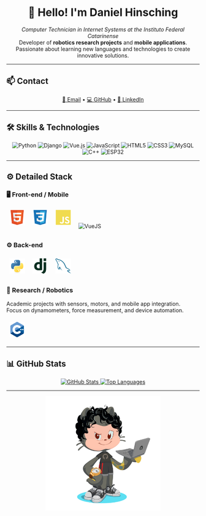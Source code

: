 <h1 align="center">👋 Hello! I'm <strong>Daniel Hinsching</strong></h1>

<p align="center">
  <em>Computer Technician in Internet Systems at the Instituto Federal Catarinense</em><br>
  Developer of <strong>robotics research projects</strong> and <strong>mobile applications</strong>.<br>
  Passionate about learning new languages and technologies to create innovative solutions.
</p>

---

## 📫 Contact
<p align="center">
  <a href="mailto:danielsantoshinsching@gmail.com">📧 Email</a> •
  <a href="https://github.com/danielhinsching">💻 GitHub</a> •
  <a href="https://www.linkedin.com/in/daniel-hinsching/">🔗 LinkedIn</a>
</p>

---

## 🛠️ Skills & Technologies

<div align="center">
  
  ![Python](https://img.shields.io/badge/Python-3776AB?logo=python&logoColor=white)
  ![Django](https://img.shields.io/badge/Django-092E20?logo=django&logoColor=white)
  ![Vue.js](https://img.shields.io/badge/Vue.js-4FC08D?logo=vue.js&logoColor=white)
  ![JavaScript](https://img.shields.io/badge/JavaScript-F7DF1E?logo=javascript&logoColor=black)
  ![HTML5](https://img.shields.io/badge/HTML5-E34F26?logo=html5&logoColor=white)
  ![CSS3](https://img.shields.io/badge/CSS3-1572B6?logo=css3&logoColor=white)
  ![MySQL](https://img.shields.io/badge/MySQL-4479A1?logo=mysql&logoColor=white)
  ![C++](https://img.shields.io/badge/C++-00599C?logo=cplusplus&logoColor=white)
  ![ESP32](https://img.shields.io/badge/ESP32-000000?logo=espressif&logoColor=white)

</div>

---

## ⚙️ Detailed Stack

### 🖥️ Front-end / Mobile
<div>
  <img alt="HTML5" height="40" style="margin: 8px;" src="https://raw.githubusercontent.com/devicons/devicon/master/icons/html5/html5-original.svg">
  <img alt="CSS3" height="40" style="margin: 8px;" src="https://raw.githubusercontent.com/devicons/devicon/master/icons/css3/css3-original.svg">
  <img alt="JavaScript" height="40" style="margin: 8px;" src="https://raw.githubusercontent.com/devicons/devicon/master/icons/javascript/javascript-plain.svg">
  <img alt="VueJS" height="40" style="margin: 8px;" src="https://cdn.jsdelivr.net/gh/devicons/devicon/icons/vuejs/vuejs-original.svg">
</div>

### ⚙️ Back-end
<div>
  <img alt="Python" height="40" style="margin: 8px;" src="https://raw.githubusercontent.com/devicons/devicon/master/icons/python/python-original.svg">
  <img alt="Django" height="40" style="margin: 8px;" src="https://raw.githubusercontent.com/devicons/devicon/master/icons/django/django-plain.svg">
  <img alt="MySQL" height="40" style="margin: 8px;" src="https://raw.githubusercontent.com/devicons/devicon/master/icons/mysql/mysql-original.svg">
</div>

### 🤖 Research / Robotics
<div>
  <p>Academic projects with sensors, motors, and mobile app integration.<br>
  Focus on dynamometers, force measurement, and device automation.</p>
  <img alt="C++" height="40" style="margin: 8px;" src="https://raw.githubusercontent.com/devicons/devicon/master/icons/cplusplus/cplusplus-original.svg">
</div>

---
## 📊 GitHub Stats
<div align="center">
  <a href="https://github.com/anuraghazra/github-readme-stats">
    <img height="160em" src="https://github-readme-stats.vercel.app/api?username=danielhinsching&theme=dark" alt="GitHub Stats"/>
  </a>
  <a href="https://github.com/anuraghazra/github-readme-stats">
    <img height="160em" src="https://github-readme-stats.vercel.app/api/top-langs/?username=danielhinsching&hide=html&layout=compact&theme=dark" alt="Top Languages"/>
  </a>
</div>


---

<div align="center">
  <img src="https://github.com/danielhinsching/danielhinsching/blob/main/octocat.png" alt="Octocat" width="300"/>
</div>
